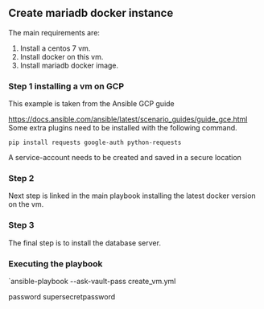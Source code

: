 ## Create mariadb docker instance

The main requirements are:
1. Install a centos 7 vm.
2. Install docker on this vm.
3. Install mariadb docker image.


### Step 1 installing a vm on GCP

This example is taken from the Ansible GCP guide

https://docs.ansible.com/ansible/latest/scenario_guides/guide_gce.html
Some extra plugins need to be installed with the following command.

`pip install requests google-auth python-requests`

A service-account needs to be created and saved in a secure location

### Step 2

Next step is linked in the main playbook installing the latest docker version on the vm.

### Step 3

The final step is to install the database server.

### Executing the playbook

`ansible-playbook --ask-vault-pass create_vm.yml

password supersecretpassword
